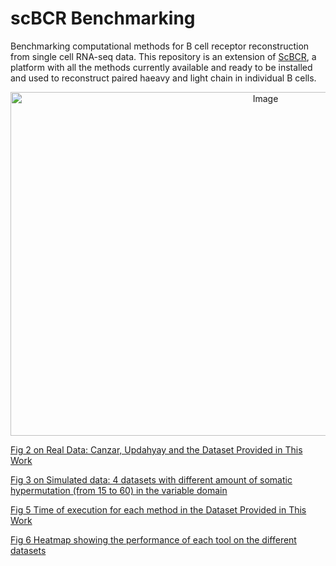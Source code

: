 # scBCR Benchmarking
Benchmarking computational methods for B cell receptor reconstruction from single cell RNA-seq data. This repository is an extension of [ScBCR](https://gitlab.com/tAndreani/scBCR), a platform with all the methods currently available and ready to be installed and used to reconstruct paired haeavy and light chain in individual B cells.  

<p align="center">
<img src="https://user-images.githubusercontent.com/6462162/139032704-50ece479-70dc-4df5-9310-6fc4c7d8e508.PNG" alt="Image" width="800" height="550" style="display: block; margin: 0 auto" />



[Fig 2 on Real Data: Canzar, Updahyay and the Dataset Provided in This Work](https://github.com/tAndreani/scBCR/blob/main/Scripts/Plot_Sensitivity.r)

[Fig 3 on Simulated data: 4 datasets with different amount of somatic hypermutation (from 15 to 60) in the variable domain](https://github.com/tAndreani/scBCR/blob/main/Scripts/PLOT_accuracy_SHMs.r)

[Fig 5 Time of execution for each method in the Dataset Provided in This Work](https://github.com/tAndreani/scBCR/blob/main/Scripts/Plot_Time.r)

[Fig 6 Heatmap showing the performance of each tool on the different datasets](https://github.com/tAndreani/scBCR/blob/main/Scripts/Plot_Time.r)


